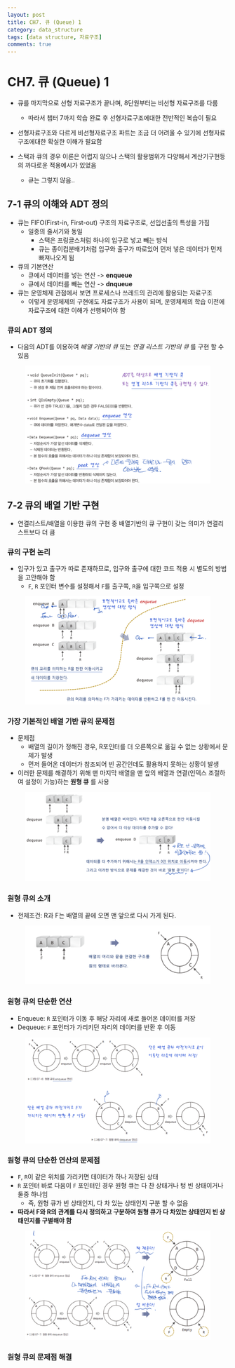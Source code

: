 ```yaml
---
layout: post
title: CH7. 큐 (Queue) 1
category: data_structure
tags: [data structure, 자료구조]
comments: true
---
```


# CH7. 큐 (Queue) 1
- 큐를 마지막으로 선형 자료구조가 끝나며, 8단원부터는 비선형 자료구조를 다룸
  - 따라서 챕터 7까지 학습 완료 후 선형자료구조에대한 전반적인 복습이 필요
- 선형자료구조와 다르게 비선형자료구조 파트는 조금 더 어려울 수 있기에 선형자료구조에대한 확실한 이해가 필요함

- 스택과 큐의 경우 이론은 어렵지 않으나 스택의 활용범위가 다양해서 계산기구현등의 까다로운 적용예시가 있었음
  - 큐는 그렇지 않음..

## 7-1 큐의 이해와 ADT 정의
- 큐는 FIFO(First-in, First-out) 구조의 자료구조로, 선입선출의 특성을 가짐
  - 일종의 줄서기와 동일
    - 스택은 프링글스처럼 하나의 입구로 넣고 빼는 방식
    - 큐는 종이컵분배기처럼 입구와 출구가 따로있어 먼저 넣은 데이터가 먼저 빠져나오게 됨
- 큐의 기본연산
  - 큐에서 데이터를 넣는 연산 -> __enqueue__
  - 큐에서 데이터를 빼는 연산 -> __dnqueue__
- 큐는 운영체제 관점에서 보면 프로세스나 쓰레드의 관리에 활용되는 자료구조
  - 이렇게 운영체제의 구현에도 자료구조가 사용이 되며, 운영체제의 학습 이전에 자료구조에 대한 이해가 선행되어야 함

### 큐의 ADT 정의
- 다음의 ADT를 이용하여 _배열 기반의 큐_ 또는 _연결 리스트 기반의 큐_ 를 구현 할 수 있음

<center>
<figure>
<img src="/assets/post_img/data_structure/2019-06-01-data_structure/fig1.png" alt="views">
<figcaption> </figcaption>
</figure>
</center>

## 7-2 큐의 배열 기반 구현
- 연결리스트/배열을 이용한 큐의 구현 중 배열기반의 큐 구현이 갖는 의미가 연결리스트보다 더 큼

### 큐의 구현 논리
- 입구가 있고 출구가 따로 존재하므로, 입구와 출구에 대한 코드 적용 시 별도의 방법을 고안해야 함
  - `F`, `R` 포인터 변수를 설정해서 `F`를 출구쪽, `R`을 입구쪽으로 설정

<center>
<figure>
<img src="/assets/post_img/data_structure/2019-06-01-data_structure/fig2.PNG" alt="views">
<figcaption> </figcaption>
</figure>
</center>

### 가장 기본적인 배열 기반 큐의 문제점
- 문제점
  - 배열의 길이가 정해진 경우, R포인터를 더 오른쪽으로 옮길 수 없는 상황에서 문제가 발생
  - 먼저 들어온 데이터가 참조되어 빈 공간인데도 활용하지 못하는 상황이 발생
- 이러한 문제를 해결하기 위해 맨 마지막 배열을 맨 앞의 배열과 연결(인덱스 조절하여 설정이 가능)하는 __원형 큐__ 를 사용

<center>
<figure>
<img src="/assets/post_img/data_structure/2019-06-01-data_structure/fig3.PNG" alt="views">
<figcaption> </figcaption>
</figure>
</center>

### 원형 큐의 소개
- 전제조건: R과 F는 배열의 끝에 오면 맨 앞으로 다시 가게 된다.

<center>
<figure>
<img src="/assets/post_img/data_structure/2019-06-01-data_structure/fig4.PNG" alt="views">
<figcaption> </figcaption>
</figure>
</center>

### 원형 큐의 단순한 연산
- Enqueue: `R` 포인터가 이동 후 해당 자리에 새로 들어온 데이터를 저장
- Dequeue: `F` 포인터가 가리키던 자리의 데이터를 반환 후 이동

<center>
<figure>
<img src="/assets/post_img/data_structure/2019-06-01-data_structure/fig5.PNG" alt="views">
<figcaption> </figcaption>
</figure>
</center>

### 원형 큐의 단순한 연산의 문제점
- `F`, `R`이 같은 위치를 가리키면 데이터가 하나 저장된 상태
- `R` 포인터 바로 다음이 `F` 포인터인 경우 원형 큐는 다 찬 상태거나 텅 빈 상태이거나 둘중 하나임
  - 즉, 원형 큐가 빈 상태인지, 다 차 있는 상태인지 구분 할 수 없음
- __따라서 F와 R의 관계를 다시 정의하고 구분하여 원형 큐가 다 차있는 상태인지 빈 상태인지를 구별해야 함__

<center>
<figure>
<img src="/assets/post_img/data_structure/2019-06-01-data_structure/fig6.PNG" alt="views">
<figcaption> </figcaption>
</figure>
</center>

### 원형 큐의 문제점 해결




